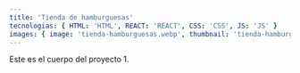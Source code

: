 ```yaml
---
title: 'Tienda de hamburguesas'
tecnologias: { HTML: 'HTML', REACT: 'REACT', CSS: 'CSS', JS: 'JS' }
images: { image: 'tienda-hamburguesas.webp', thumbnail: 'tienda-hamburguesas-hover.webp', imageTitle: 'tienda-hamburguesas-title.webp' }
---
```


Este es el cuerpo del proyecto 1.

